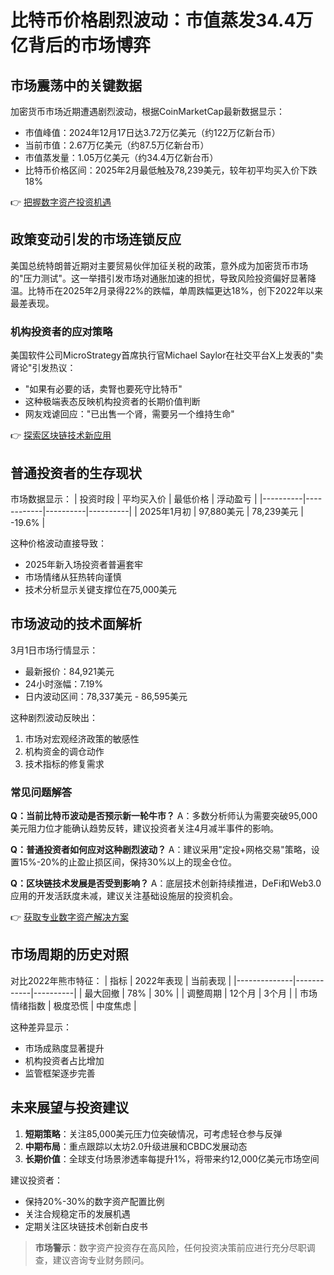 # 比特币价格剧烈波动：市值蒸发34.4万亿背后的市场博弈

## 市场震荡中的关键数据
加密货币市场近期遭遇剧烈波动，根据CoinMarketCap最新数据显示：
- 市值峰值：2024年12月17日达3.72万亿美元（约122万亿新台币）
- 当前市值：2.67万亿美元（约87.5万亿新台币）
- 市值蒸发量：1.05万亿美元（约34.4万亿新台币）
- 比特币价格区间：2025年2月最低触及78,239美元，较年初平均买入价下跌18%

👉 [把握数字资产投资机遇](https://bit.ly/okx_welcome)

## 政策变动引发的市场连锁反应
美国总统特朗普近期对主要贸易伙伴加征关税的政策，意外成为加密货币市场的"压力测试"。这一举措引发市场对通胀加速的担忧，导致风险投资偏好显著降温。比特币在2025年2月录得22%的跌幅，单周跌幅更达18%，创下2022年以来最差表现。

### 机构投资者的应对策略
美国软件公司MicroStrategy首席执行官Michael Saylor在社交平台X上发表的"卖肾论"引发热议：
- "如果有必要的话，卖腎也要死守比特币"
- 这种极端表态反映机构投资者的长期价值判断
- 网友戏谑回应："已出售一个肾，需要另一个维持生命"

👉 [探索区块链技术新应用](https://bit.ly/okx_welcome)

## 普通投资者的生存现状
市场数据显示：
| 投资时段 | 平均买入价 | 最低价格 | 浮动盈亏 |
|----------|------------|----------|----------|
| 2025年1月初 | 97,880美元 | 78,239美元 | -19.6% |

这种价格波动直接导致：
- 2025年新入场投资者普遍套牢
- 市场情绪从狂热转向谨慎
- 技术分析显示关键支撑位在75,000美元

## 市场波动的技术面解析
3月1日市场行情显示：
- 最新报价：84,921美元
- 24小时涨幅：7.19%
- 日内波动区间：78,337美元 - 86,595美元

这种剧烈波动反映出：
1. 市场对宏观经济政策的敏感性
2. 机构资金的调仓动作
3. 技术指标的修复需求

### 常见问题解答
**Q：当前比特币波动是否预示新一轮牛市？**
A：多数分析师认为需要突破95,000美元阻力位才能确认趋势反转，建议投资者关注4月减半事件的影响。

**Q：普通投资者如何应对这种剧烈波动？**
A：建议采用"定投+网格交易"策略，设置15%-20%的止盈止损区间，保持30%以上的现金仓位。

**Q：区块链技术发展是否受到影响？**
A：底层技术创新持续推进，DeFi和Web3.0应用的开发活跃度未减，建议关注基础设施层的投资机会。

👉 [获取专业数字资产解决方案](https://bit.ly/okx_welcome)

## 市场周期的历史对照
对比2022年熊市特征：
| 指标         | 2022年表现 | 当前表现 |
|--------------|------------|----------|
| 最大回撤     | 78%        | 30%      |
| 调整周期     | 12个月     | 3个月    |
| 市场情绪指数 | 极度恐慌   | 中度焦虑 |

这种差异显示：
- 市场成熟度显著提升
- 机构投资者占比增加
- 监管框架逐步完善

## 未来展望与投资建议
1. **短期策略**：关注85,000美元压力位突破情况，可考虑轻仓参与反弹
2. **中期布局**：重点跟踪以太坊2.0升级进展和CBDC发展动态
3. **长期价值**：全球支付场景渗透率每提升1%，将带来约12,000亿美元市场空间

建议投资者：
- 保持20%-30%的数字资产配置比例
- 关注合规稳定币的发展机遇
- 定期关注区块链技术创新白皮书

> **市场警示**：数字资产投资存在高风险，任何投资决策前应进行充分尽职调查，建议咨询专业财务顾问。